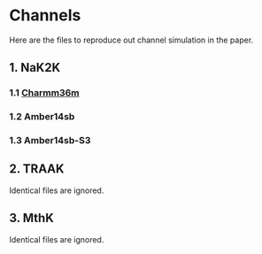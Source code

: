 # Channels
Here are the files to reproduce out channel simulation in the paper.  
## 1. NaK2K
### 1.1 [Charmm36m](NaK2K/01-Charmm36m/HRE/README.md)
### 1.2 Amber14sb
### 1.3 Amber14sb-S3

## 2. TRAAK
Identical files are ignored.  

## 3. MthK
Identical files are ignored.  
